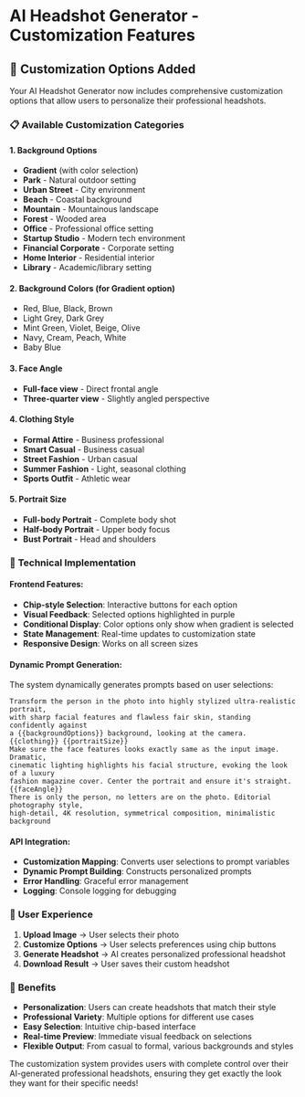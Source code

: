 # AI Headshot Generator - Customization Features

## 🎨 **Customization Options Added**

Your AI Headshot Generator now includes comprehensive customization options that allow users to personalize their professional headshots.

### 📋 **Available Customization Categories**

#### 1. **Background Options**
- **Gradient** (with color selection)
- **Park** - Natural outdoor setting
- **Urban Street** - City environment
- **Beach** - Coastal background
- **Mountain** - Mountainous landscape
- **Forest** - Wooded area
- **Office** - Professional office setting
- **Startup Studio** - Modern tech environment
- **Financial Corporate** - Corporate setting
- **Home Interior** - Residential interior
- **Library** - Academic/library setting

#### 2. **Background Colors** (for Gradient option)
- Red, Blue, Black, Brown
- Light Grey, Dark Grey
- Mint Green, Violet, Beige, Olive
- Navy, Cream, Peach, White
- Baby Blue

#### 3. **Face Angle**
- **Full-face view** - Direct frontal angle
- **Three-quarter view** - Slightly angled perspective

#### 4. **Clothing Style**
- **Formal Attire** - Business professional
- **Smart Casual** - Business casual
- **Street Fashion** - Urban casual
- **Summer Fashion** - Light, seasonal clothing
- **Sports Outfit** - Athletic wear

#### 5. **Portrait Size**
- **Full-body Portrait** - Complete body shot
- **Half-body Portrait** - Upper body focus
- **Bust Portrait** - Head and shoulders

### 🔧 **Technical Implementation**

#### **Frontend Features:**
- **Chip-style Selection**: Interactive buttons for each option
- **Visual Feedback**: Selected options highlighted in purple
- **Conditional Display**: Color options only show when gradient is selected
- **State Management**: Real-time updates to customization state
- **Responsive Design**: Works on all screen sizes

#### **Dynamic Prompt Generation:**
The system dynamically generates prompts based on user selections:

```
Transform the person in the photo into highly stylized ultra-realistic portrait, 
with sharp facial features and flawless fair skin, standing confidently against 
a {{backgroundOptions}} background, looking at the camera. {{clothing}} {{portraitSize}} 
Make sure the face features looks exactly same as the input image. Dramatic, 
cinematic lighting highlights his facial structure, evoking the look of a luxury 
fashion magazine cover. Center the portrait and ensure it's straight. {{faceAngle}} 
There is only the person, no letters are on the photo. Editorial photography style, 
high-detail, 4K resolution, symmetrical composition, minimalistic background
```

#### **API Integration:**
- **Customization Mapping**: Converts user selections to prompt variables
- **Dynamic Prompt Building**: Constructs personalized prompts
- **Error Handling**: Graceful error management
- **Logging**: Console logging for debugging

### 🎯 **User Experience**

1. **Upload Image** → User selects their photo
2. **Customize Options** → User selects preferences using chip buttons
3. **Generate Headshot** → AI creates personalized professional headshot
4. **Download Result** → User saves their custom headshot

### 🚀 **Benefits**

- **Personalization**: Users can create headshots that match their style
- **Professional Variety**: Multiple options for different use cases
- **Easy Selection**: Intuitive chip-based interface
- **Real-time Preview**: Immediate visual feedback on selections
- **Flexible Output**: From casual to formal, various backgrounds and styles

The customization system provides users with complete control over their AI-generated professional headshots, ensuring they get exactly the look they want for their specific needs!

